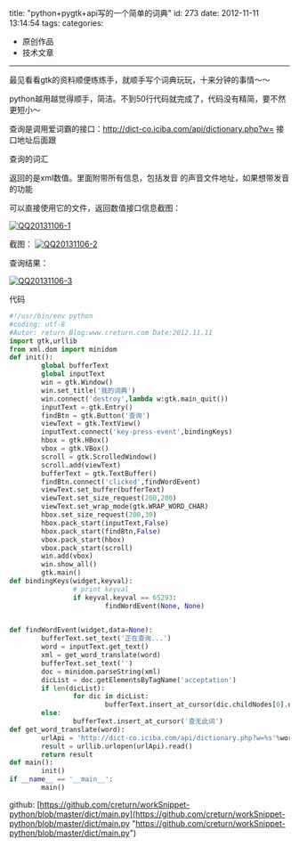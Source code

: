 title: "python+pygtk+api写的一个简单的词典"
id: 273
date: 2012-11-11 13:14:54
tags: 
categories: 
- 原创作品
- 技术文章
---

最见看看gtk的资料顺便练练手，就顺手写个词典玩玩，十来分钟的事情～～

python越用越觉得顺手，简洁。不到50行代码就完成了，代码没有精简，要不然更短小～

查询是调用爱词霸的接口：http://dict-co.iciba.com/api/dictionary.php?w= 接口地址后面跟

查询的词汇

返回的是xml数值。里面附带所有信息，包括发音 的声音文件地址，如果想带发音的功能

可以直接使用它的文件，返回数值接口信息截图：

[![QQ20131106-1](http://www.creturn.com/asset/uploads/2013/11/QQ20131106-1.png)](http://www.creturn.com/asset/uploads/2013/11/QQ20131106-1.png)

<!--more-->

截图：
[![QQ20131106-2](http://www.creturn.com/asset/uploads/2013/11/QQ20131106-2.png)](http://www.creturn.com/asset/uploads/2013/11/QQ20131106-2.png)

查询结果：

[![QQ20131106-3](http://www.creturn.com/asset/uploads/2013/11/QQ20131106-3.png)](http://www.creturn.com/asset/uploads/2013/11/QQ20131106-3.png)

代码

```python
#!/usr/bin/env python
#coding: utf-8 
#Autor: return Blog:www.creturn.com Date:2012.11.11
import gtk,urllib
from xml.dom import minidom
def init():
        global bufferText 
        global inputText
        win = gtk.Window()
        win.set_title('我的词典')
        win.connect('destroy',lambda w:gtk.main_quit())
        inputText = gtk.Entry()
        findBtn = gtk.Button('查询')
        viewText = gtk.TextView()
        inputText.connect('key-press-event',bindingKeys)
        hbox = gtk.HBox()
        vbox = gtk.VBox()
        scroll = gtk.ScrolledWindow()
        scroll.add(viewText)
        bufferText = gtk.TextBuffer()
        findBtn.connect('clicked',findWordEvent)
        viewText.set_buffer(bufferText)
        viewText.set_size_request(200,200)
        viewText.set_wrap_mode(gtk.WRAP_WORD_CHAR)
        hbox.set_size_request(200,30)
        hbox.pack_start(inputText,False)
        hbox.pack_start(findBtn,False)
        vbox.pack_start(hbox)
        vbox.pack_start(scroll)
        win.add(vbox)
        win.show_all()
        gtk.main()
def bindingKeys(widget,keyval):
                # print keyval
                if keyval.keyval == 65293:
                        findWordEvent(None, None)

         
def findWordEvent(widget,data=None):
        bufferText.set_text('正在查询...')
        word = inputText.get_text()
        xml = get_word_translate(word)
        bufferText.set_text('')
        doc = minidom.parseString(xml)
        dicList = doc.getElementsByTagName('acceptation')
        if len(dicList):
                for dic in dicList:
                        bufferText.insert_at_cursor(dic.childNodes[0].nodeValue)
        else:
                bufferText.insert_at_cursor('查无此词')
def get_word_translate(word):
        urlApi = 'http://dict-co.iciba.com/api/dictionary.php?w=%s'%word
        result = urllib.urlopen(urlApi).read()
        return result
def main():
        init()
if __name__ == '__main__':
        main()
```

github: [https://github.com/creturn/workSnippet-python/blob/master/dict/main.py](https://github.com/creturn/workSnippet-python/blob/master/dict/main.py "https://github.com/creturn/workSnippet-python/blob/master/dict/main.py")
